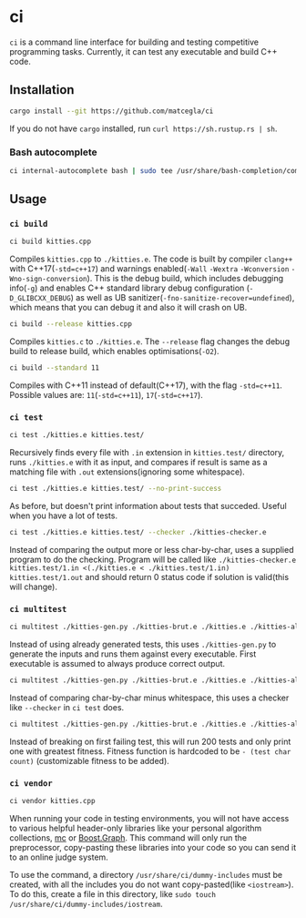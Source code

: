 # ci
`ci` is a command line interface for building and testing competitive programming tasks. Currently, it can test any executable and build C++ code.

## Installation

```bash
cargo install --git https://github.com/matcegla/ci
```
If you do not have `cargo` installed, run `curl https://sh.rustup.rs | sh`.

### Bash autocomplete
```bash
ci internal-autocomplete bash | sudo tee /usr/share/bash-completion/completions/ci
```

## Usage

### `ci build`

```bash
ci build kitties.cpp
```
Compiles `kitties.cpp` to `./kitties.e`. The code is built by compiler `clang++` with C++17(`-std=c++17`) and warnings enabled(`-Wall` `-Wextra` `-Wconversion` `-Wno-sign-conversion`). This is the debug build, which includes debugging info(`-g`) and enables C++ standard library debug configuration (`-D_GLIBCXX_DEBUG`) as well as UB sanitizer(`-fno-sanitize-recover=undefined`), which means that you can debug it and also it will crash on UB.

```bash
ci build --release kitties.cpp
```
Compiles `kitties.c` to `./kitties.e`. The `--release` flag changes the debug build to release build, which enables optimisations(`-O2`).

```bash
ci build --standard 11
```
Compiles with C++11 instead of default(C++17), with the flag `-std=c++11`. Possible values are:
`11`(`-std=c++11`),
`17`(`-std=c++17`).

### `ci test`

```bash
ci test ./kitties.e kitties.test/
```
Recursively finds every file with `.in` extension in `kitties.test/` directory, runs `./kitties.e` with it as input, and compares if result is same as a matching file with `.out` extensions(ignoring some whitespace).

```bash
ci test ./kitties.e kitties.test/ --no-print-success
```
As before, but doesn't print information about tests that succeded. Useful when you have a lot of tests.

```bash
ci test ./kitties.e kitties.test/ --checker ./kitties-checker.e
```
Instead of comparing the output more or less char-by-char, uses a supplied program to do the checking. Program will be called like `./kitties-checker.e kitties.test/1.in <(./kitties.e < ./kitties.test/1.in) kitties.test/1.out` and should return 0 status code if solution is valid(this will change).

### `ci multitest`

```bash
ci multitest ./kitties-gen.py ./kitties-brut.e ./kitties.e ./kitties-alternative.e
```
Instead of using already generated tests, this uses `./kitties-gen.py` to generate the inputs and runs them against every executable. First executable is assumed to always produce correct output.

```bash
ci multitest ./kitties-gen.py ./kitties-brut.e ./kitties.e ./kitties-alternative.e --checker ./kitties-checker.e
```
Instead of comparing char-by-char minus whitespace, this uses a checker like `--checker` in `ci test` does.

```bash
ci multitest ./kitties-gen.py ./kitties-brut.e ./kitties.e ./kitties-alternative.e -n 200
```
Instead of breaking on first failing test, this will run 200 tests and only print one with greatest fitness. Fitness function is hardcoded to be `- (test char count)` (customizable fitness to be added).

### `ci vendor`

```bash
ci vendor kitties.cpp
```
When running your code in testing environments, you will not have access to various helpful header-only libraries like your personal algorithm collections, [mc](https://github.com/matcegla/mc) or [Boost.Graph](http://www.boost.org/doc/libs/1_66_0/libs/graph/doc/table_of_contents.html). This command will only run the preprocessor, copy-pasting these libraries into your code so you can send it to an online judge system.

To use the command, a directory `/usr/share/ci/dummy-includes` must be created, with all the includes you do not want copy-pasted(like `<iostream>`). To do this, create a file in this directory, like `sudo touch /usr/share/ci/dummy-includes/iostream`.
